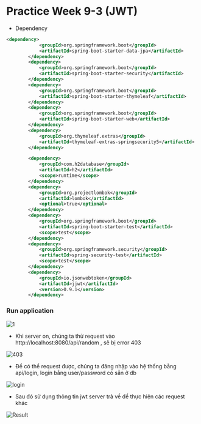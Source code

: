 # Practice Week 9-3 (JWT)
* Dependency
```xml
<dependency>
			<groupId>org.springframework.boot</groupId>
			<artifactId>spring-boot-starter-data-jpa</artifactId>
		</dependency>
		<dependency>
			<groupId>org.springframework.boot</groupId>
			<artifactId>spring-boot-starter-security</artifactId>
		</dependency>
		<dependency>
			<groupId>org.springframework.boot</groupId>
			<artifactId>spring-boot-starter-thymeleaf</artifactId>
		</dependency>
		<dependency>
			<groupId>org.springframework.boot</groupId>
			<artifactId>spring-boot-starter-web</artifactId>
		</dependency>
		<dependency>
			<groupId>org.thymeleaf.extras</groupId>
			<artifactId>thymeleaf-extras-springsecurity5</artifactId>
		</dependency>

		<dependency>
			<groupId>com.h2database</groupId>
			<artifactId>h2</artifactId>
			<scope>runtime</scope>
		</dependency>
		<dependency>
			<groupId>org.projectlombok</groupId>
			<artifactId>lombok</artifactId>
			<optional>true</optional>
		</dependency>
		<dependency>
			<groupId>org.springframework.boot</groupId>
			<artifactId>spring-boot-starter-test</artifactId>
			<scope>test</scope>
		</dependency>
		<dependency>
			<groupId>org.springframework.security</groupId>
			<artifactId>spring-security-test</artifactId>
			<scope>test</scope>
		</dependency>
		<dependency>
			<groupId>io.jsonwebtoken</groupId>
			<artifactId>jjwt</artifactId>
			<version>0.9.1</version>
		</dependency>
```

### Run application

![1](https://user-images.githubusercontent.com/72399528/221613041-4cb86d76-d19d-4830-8cc7-f82884d08342.png)

* Khi server on, chúng ta thử request vào http://localhost:8080/api/random , sẽ bị error 403

![403](https://user-images.githubusercontent.com/72399528/221614241-0a904e77-5aac-4310-b8e9-0512b7892d70.png)

* Để có thể request được, chúng ta đăng nhập vào hệ thống bằng api/login, login bằng user/password có sẳn ở db

![login](https://user-images.githubusercontent.com/72399528/221614938-3196274c-e74b-4d56-901e-299f2d5d4d9a.png)

* Sau đó sử dụng thông tin jwt server trả về để thực hiện các request khác

![Result](https://user-images.githubusercontent.com/72399528/221615098-a7976461-3076-4517-aa12-58e6903439d9.jpg)


